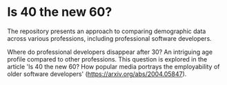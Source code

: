 # Is 40 the new 60?
The repository presents an approach to comparing demographic data across various professions, including professional software developers.

Where do professional developers disappear after 30? An intriguing age profile compared to other professions. This question is explored in the article 'Is 40 the new 60? How popular media portrays the employability of older software developers' (https://arxiv.org/abs/2004.05847).


